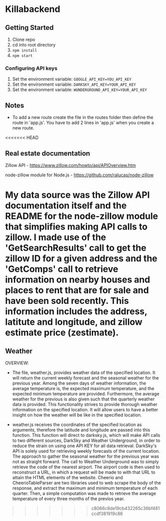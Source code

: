 # Killabackend

## Getting Started
1. Clone repo
2. cd into root directory
3. ```npm install```
4. ```npm start```

### Configuring API keys
1. Set the environment variable: ```GOOGLE_API_KEY=YOU_API_KEY```
2. Set the environment variable: ```DARKSKY_API_KEY=YOUR_API_KEY```
3. Set the environment variable: ```WUNDERGROUND_API_KEY=YOUR_API_KEY```

## Notes
* To add a new route create the file in the routes folder then define the route in 'app.js'. You have to add 2 lines in 'app.js' when you create a new route.

<<<<<<< HEAD
## Real estate documentation
Zillow API - https://www.zillow.com/howto/api/APIOverview.htm

node-zillow module for Node.js - https://github.com/ralucas/node-zillow

My data source was the Zillow API documentation itself and the README for
the node-zillow module that simplifies making API calls to zillow.
I made use of the 'GetSearchResults' call to get the zillow ID for a given address
and the 'GetComps' call to retrieve information on nearby houses and places to rent that are for sale
and have been sold recently. This information includes the address, latitute and longitude, and zillow estimate
price (zestimate).
=======
## Weather

OVERVIEW:
* The file, weather.js, provides weather data of the specified location. It will return the current weekly forecast and the seasonal weather for the previous year.  Among the seven days of weather information, the average temperature is, the expected maximum temperature, and the expected minimum temperature are provided. Furthermore, the average weather for the previous is also given such that the quarterly weather data is provided.  This functionality strives to provide thorough weather information on the specified location. It will allow users to have a better insight on how the weather will be like in the specified location.

* weather.js receives the coordinates of the specified location as arguments, therefore the latitude and longitude are passed into this function. This function will direct to darksky.js, which will make API calls to two different sources, DarkSky and Weather Underground, in order to reduce the strain on using one API KEY for all data retrieval. DarkSky's API is solely used for retrieving weekly forecasts of the current location. The approach to gather the seasonal weather for the previous year was not as straight forward. The call to Weather Underground was to simply retrieve the code of the nearest airport. The airport code is then used to reconstruct a URL, in which a request will be made to with that URL to attain the HTML elements of the website. Cheerio and CheerioTableParser are two libraries used to web scrape the body of the response, and extract the maximum and minimum temperature of each quarter. Then, a simple computation was made to retrieve the average temperature of every three months of the previos year.
 
>>>>>>> c8066c8de19cb432265c36bf481ccdf381919c86
